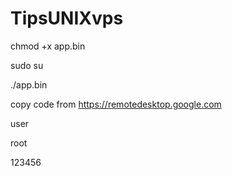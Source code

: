 # TipsUNIXvps

chmod +x app.bin

sudo su

./app.bin

copy code from https://remotedesktop.google.com

user

root

123456
